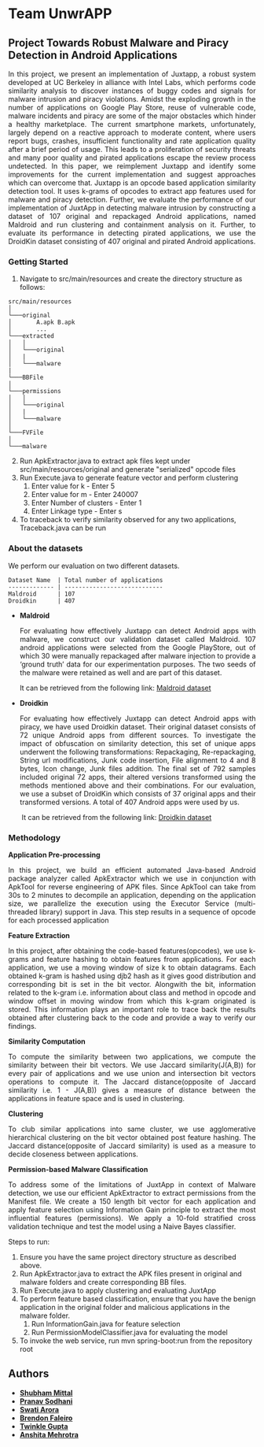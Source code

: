 # Team UnwrAPP

## Project Towards Robust Malware and Piracy Detection in Android Applications

<p align="justify">
In this project, we present an implementation of Juxtapp, a robust system developed at UC Berkeley in alliance with Intel Labs, which performs code similarity analysis to discover instances of buggy codes and signals for malware intrusion and piracy violations. Amidst the exploding growth in the number of applications on Google Play Store, reuse of vulnerable code, malware incidents and piracy are some of the major obstacles which hinder a healthy marketplace. The current smartphone markets, unfortunately, largely depend on a reactive approach to moderate content, where users report bugs, crashes, insufficient functionality and rate application quality after a brief period of usage. This leads to a proliferation of security threats and many poor quality and pirated applications escape the review process undetected.
In this paper, we reimplement Juxtapp and identify some improvements for the current implementation and suggest approaches which can overcome that. Juxtapp is an opcode based application similarity detection tool. It uses k-grams of opcodes to extract app features used for malware and piracy detection. Further, we evaluate the performance of our implementation of JuxtApp in detecting malware intrusion by constructing a dataset of 107 original and repackaged Android applications, named Maldroid and run clustering and containment analysis on it. Further, to evaluate its performance in detecting pirated applications, we use the DroidKin dataset consisting of 407 original and pirated Android applications.
</p>

### Getting Started

1. Navigate to src/main/resources and create the directory structure as follows:
```
src/main/resources
│       
└───original
│       A.apk B.apk
│       ...       
└───extracted
│   │   
│   └───original
│   |  
│   └───malware
|
└───BBFile     
│             
└───permissions
│   │   
│   └───original
│   |  
│   └───malware
│       
└───FVFile
│       
└───malware
```
2. Run ApkExtractor.java to extract apk files kept under src/main/resources/original and generate "serialized" opcode files
3. Run Execute.java to generate feature vector and perform clustering
    1. Enter value for k - Enter 5
    2. Enter value for m - Enter 240007
    3. Enter Number of clusters - Enter 1
    4. Enter Linkage type - Enter s
4. To traceback to verify similarity observed for any two applications, Traceback.java can be run 

### About the datasets
We perform our evaluation on two different datasets. 
```
Dataset Name  | Total number of applications
------------- | ----------------------------
Maldroid      | 107
Droidkin      | 407
```

* **Maldroid**
&nbsp;&nbsp;<p align="justify">
For evaluating how effectively Juxtapp can detect Android apps with malware, we construct our validation dataset called Maldroid. 107 android applications were selected from the Google PlayStore, out of which 30 were manually repackaged after malware injection to provide a ‘ground truth’ data for our experimentation purposes. The two seeds of the malware were retained as well and are part of this dataset.
</p>

&nbsp;&nbsp;&nbsp;&nbsp;&nbsp;&nbsp;It can be retrieved from the following link:
[Maldroid dataset](https://github.com/twinklegupta/CS230-Project/tree/master/testing/malware%20with%20some%20original)

* **Droidkin**
&nbsp;&nbsp;<p align="justify">
For evaluating how effectively Juxtapp can detect Android apps with piracy, we have used Droidkin dataset. Their original dataset consists of 72 unique Android apps from different sources. To investigate the impact of obfuscation on similarity detection, this set of unique apps underwent the following transformations: Repackaging, Re-repackaging, String url modifications, Junk code insertion, File alignment to 4 and 8 bytes, Icon change, Junk files addition. The final set of 792 samples included original 72 apps, their altered versions transformed using the methods mentioned above and their combinations. For our evaluation, we use a subset of DroidKin which consists of 37 original apps and their transformed versions. A total of 407 Android apps were used by us.
</p>

&nbsp;&nbsp;&nbsp;&nbsp;&nbsp;&nbsp;&nbsp;It can be retrieved from the following link:
[Droidkin dataset](http://www.unb.ca/cic/research/datasets/android-validation.html)


### Methodology 

**Application Pre-processing**
<p align="justify">
In this project, we build an efficient automated Java-based Android package analyzer called ApkExtractor which we use in conjunction with ApkTool for reverse engineering of APK files. Since ApkTool can take from 30s to 2 minutes to decompile an application, depending on the application size, we parallelize the execution using the Executor Service (multi-threaded library) support in Java. This step results in a sequence of opcode for each processed application
</p>

**Feature Extraction**
<p align="justify">
In this project, after obtaining the code-based features(opcodes), we use k-grams and feature hashing to obtain features from applications. For each application, we use a moving window of size k to obtain datagrams. Each obtained k-gram is hashed using djb2 hash as it gives good distribution and corresponding bit is set in the bit vector. Alongwith the bit, information related to the k-gram i.e. information about class and method in opcode and window offset in moving window from which this k-gram originated is stored. This information plays an important role to trace back the results obtained after clustering back to the code and provide a way to verify our findings.
</p>

**Similarity Computation**
<p align="justify">
To compute the similarity between two applications, we compute the similarity between their bit vectors. We use Jaccard similarity(J(A,B)) for every pair of applications and we use union and intersection bit vectors operations to compute it. The Jaccard distance(opposite of Jaccard similarity i.e. 1 - J(A,B)) gives a measure of distance between the applications in feature space and is used in clustering.
</p>

**Clustering**
<p align="justify">
To club similar applications into same cluster, we use agglomerative hierarchical clustering on the bit vector obtained post feature hashing. The Jaccard distance(opposite of Jaccard similarity) is used as a measure to decide closeness between applications.
</p>

**Permission-based Malware Classification**
<p align="justify">
To address some of the limitations of JuxtApp in context of Malware detection, we use our efficient ApkExtractor to extract permissions from the Manifest file. We create a 150 length bit vector for each application and apply feature selection using Information Gain principle to extract the most influential features (permissions). We apply a 10-fold stratified cross validation technique and test the model using a Naive Bayes classifier.
</p>
Steps to run:

1. Ensure you have the same project directory structure as described above.
2. Run ApkExtractor.java to extract the APK files present in original and malware folders and create corresponding BB files.
3. Run Execute.java to apply clustering and evaluating JuxtApp
4. To perform feature based classification, ensure that you have the benign application in the original folder and malicious      applications in the malware folder. 
    1. Run InformationGain.java for feature selection
    2. Run PermissionModelClassifier.java for evaluating the model
5. To invoke the web service, run mvn spring-boot:run from the repository root


## Authors

* **[Shubham Mittal](https://www.linkedin.com/in/mitshubh/)**
* **[Pranav Sodhani](https://www.linkedin.com/in/sodhanipranav)**
* **[Swati Arora](https://www.linkedin.com/in/swatiarora2)**
* **[Brendon Faleiro](https://www.linkedin.com/in/brendonfaleiro)**
* **[Twinkle Gupta](https://www.linkedin.com/in/twinkle-gupta-0096967a/)**
* **[Anshita Mehrotra](https://www.linkedin.com/in/anshitamehrotra/)**
